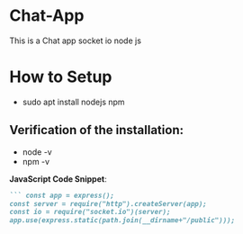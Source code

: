 # Chat-App
This is a Chat app socket io node js

# How to Setup
- sudo apt install nodejs npm

## Verification of the installation:
  - node -v
  - npm -v

**JavaScript Code Snippet**:
  ```markdown
  ``` const app = express();
  const server = require("http").createServer(app);
  const io = require("socket.io")(server);
  app.use(express.static(path.join(__dirname+"/public")));

